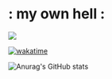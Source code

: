 # : my own hell :

![](https://komarev.com/ghpvc/?username=MerlinDEVILLARD&color=blueviolet&style=flat-square)

[![wakatime](https://wakatime.com/badge/user/398e94ea-4eea-4980-b103-6bac18614f74.svg)](https://wakatime.com/@398e94ea-4eea-4980-b103-6bac18614f74)

![Anurag's GitHub stats](https://github-readme-stats.vercel.app/api?username=your-username&show_icons=true&theme=radical)

